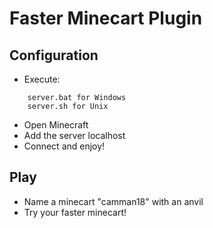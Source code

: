 # Faster Minecart Plugin

## Configuration
- Execute:
```
	server.bat for Windows
	server.sh for Unix
```
- Open Minecraft
- Add the server localhost
- Connect and enjoy!

## Play
- Name a minecart "camman18" with an anvil 
- Try your faster minecart!
